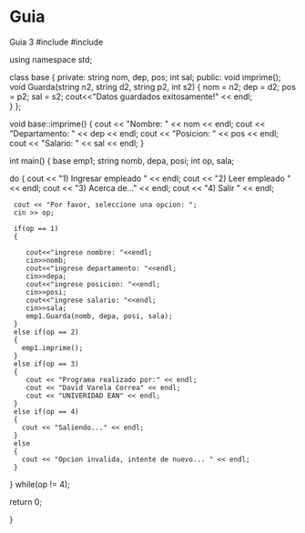 # Guia
Guia 3
#include <iostream> 
#include <string> 

using namespace std;
 
class base {
   private:
      string nom, dep, pos; 
      int sal;
   public:
      void imprime();
      void Guarda(string n2, string d2, string p2, int s2) {
         nom = n2;
         dep = d2;
         pos = p2;
         sal = s2;
         cout<<"Datos guardados exitosamente!" << endl;    
      }
};

void base::imprime() {
   cout << "Nombre: " << nom << endl;
   cout << "Departamento: " << dep << endl;
   cout << "Posicion: " << pos << endl;
   cout << "Salario: " << sal << endl;
}

int main() {
   base emp1;
   string nomb, depa, posi;
   int op, sala;
   
   
   do 
  { 
     cout << "1) Ingresar empleado " << endl;
     cout << "2) Leer empleado " << endl;
     cout << "3) Acerca de..." << endl;
     cout << "4) Salir " << endl;
     
     cout << "Por favor, seleccione una opcion: ";
     cin >> op;  
     
     if(op == 1) 
     {

        cout<<"ingrese nombre: "<<endl;
        cin>>nomb;
        cout<<"ingrese departamento: "<<endl;
        cin>>depa;
        cout<<"ingrese posicion: "<<endl;
        cin>>posi;
        cout<<"ingrese salario: "<<endl;
        cin>>sala;
        emp1.Guarda(nomb, depa, posi, sala);
     }
     else if(op == 2) 
     {
       emp1.imprime();
     }
     else if(op == 3) 
     {
        cout << "Programa realizado por:" << endl;
        cout << "David Varela Correa" << endl;
        cout << "UNIVERIDAD EAN" << endl;
     }
     else if(op == 4) 
     {
       cout << "Saliendo..." << endl;
     }
     else 
     {
       cout << "Opcion invalida, intente de nuevo... " << endl;
     }
  }
  while(op != 4); 
   
   return 0;
 
}

